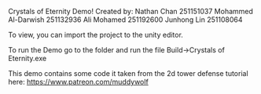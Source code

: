 Crystals of Eternity Demo!
Created by:
Nathan Chan 251151037
Mohammed Al-Darwish 251132936
Ali Mohamed 251192600
Junhong Lin 251108064

To view, you can import the project to the unity editor.

To run the Demo go to the folder and run the file Build->Crystals of Eternity.exe

This demo contains some code it taken from the 2d tower defense tutorial here: https://www.patreon.com/muddywolf

